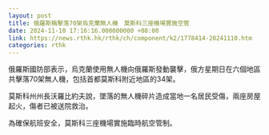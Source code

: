 ```yaml
---
layout: post
title: 俄羅斯稱擊落70架烏克蘭無人機　莫斯科三座機場實施空管
date: 2024-11-10 17:16:16.000000000 +08:00
link: https://news.rthk.hk/rthk/ch/component/k2/1778414-20241110.htm
categories: rthk
---
```


俄羅斯國防部表示，烏克蘭使用無人機向俄羅斯發動襲擊，俄方星期日在六個地區共擊落70架無人機，包括首都莫斯科附近地區的34架。

莫斯科州州長沃羅比約夫說，墜落的無人機碎片造成當地一名居民受傷，兩座房屋起火，傷者已被送院救治。

為確保航班安全，莫斯科三座機場實施臨時航空管制。
